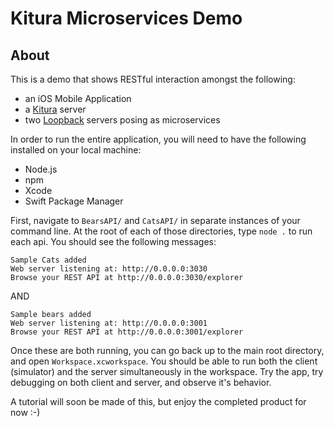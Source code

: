 # Kitura Microservices Demo

## About 

This is a demo that shows RESTful interaction amongst the following:

* an iOS Mobile Application
* a [Kitura](http://kitura.io) server 
* two [Loopback](http://loopback.io) servers posing as microservices

In order to run the entire application, you will need to have the following installed on your local machine:

* Node.js
* npm
* Xcode
* Swift Package Manager

First, navigate to `BearsAPI/` and `CatsAPI/` in separate instances of your command line. At the root of each of those directories, type `node .` to run each api. You should see the following messages:

```
Sample Cats added
Web server listening at: http://0.0.0.0:3030
Browse your REST API at http://0.0.0.0:3030/explorer
```

AND

```
Sample bears added
Web server listening at: http://0.0.0.0:3001
Browse your REST API at http://0.0.0.0:3001/explorer
```

Once these are both running, you can go back up to the main root directory, and open `Workspace.xcworkspace`. You should be able to run both the client (simulator) and the server simultaneously in the workspace. Try the app, try debugging on both client and server, and observe it's behavior.

A tutorial will soon be made of this, but enjoy the completed product for now :-)